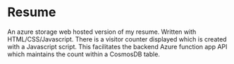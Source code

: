 # Resume
An azure storage web hosted version of my resume. Written with HTML/CSS/Javascript. There is a visitor counter displayed which is created with a Javascript script. This facilitates the backend Azure function app API which maintains the count within a CosmosDB table. 
